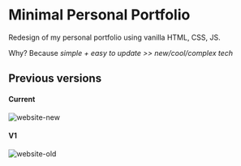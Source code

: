 # Minimal Personal Portfolio
Redesign of my personal portfolio using vanilla HTML, CSS, JS. 

Why? Because _simple + easy to update >> new/cool/complex tech_


## Previous versions

#### Current
![website-new](https://user-images.githubusercontent.com/19507491/186786837-9f248e0e-277d-4917-a0e8-47d69f5d0518.png)


#### V1

![website-old](https://user-images.githubusercontent.com/19507491/186786802-b1c592f3-aa69-448a-a17f-b69a0e259c90.png)
